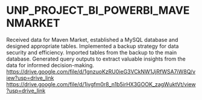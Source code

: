 # UNP_PROJECT_BI_POWERBI_MAVENMARKET
Received data for Maven Market, established a MySQL database and designed appropriate tables. Implemented a backup strategy for data security and efficiency. Imported tables from the backup to the main database. Generated query outputs to extract valuable insights from the data for informed decision-making.
https://drive.google.com/file/d/1gnzuoKzRU0ieG3VCkNW1JjRfWSA7iW8Q/view?usp=drive_link
https://drive.google.com/file/d/1jvgfm0r8_n1b5irHX3GOOK_zagWuktVt/view?usp=drive_link
